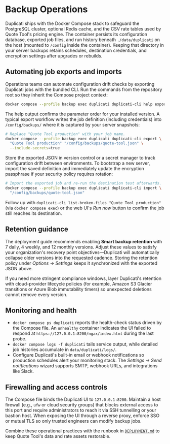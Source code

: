 # Backup Operations

Duplicati ships with the Docker Compose stack to safeguard the PostgreSQL
cluster, optional Redis cache, and the CSV rate tables used by Quote Tool's
pricing engine. The container persists its configuration database, exported job
files, and run history beneath `./data/duplicati` on the host (mounted to
`/config` inside the container). Keeping that directory in your server backups
retains schedules, destination credentials, and encryption settings after
upgrades or rebuilds.

## Automating job exports and imports

Operations teams can automate configuration drift checks by exporting Duplicati
jobs with the bundled CLI. Run the commands from the repository root so they
inherit the Compose project context:

```bash
docker compose --profile backup exec duplicati duplicati-cli help export
```

The help output confirms the parameter order for your installed version. A
typical export workflow writes the job definition (including credentials) into
`/config/backups/` where it is captured by your server snapshots:

```bash
# Replace "Quote Tool production" with your job name.
docker compose --profile backup exec duplicati duplicati-cli export \
  "Quote Tool production" "/config/backups/quote-tool.json" \
  --include-secrets=true
```

Store the exported JSON in version control or a secret manager to track
configuration drift between environments. To bootstrap a new server, import the
saved definition and immediately update the encryption passphrase if your
security policy requires rotation:

```bash
# Import the exported job and re-run the destination test afterwards.
docker compose --profile backup exec duplicati duplicati-cli import \
  "/config/backups/quote-tool.json"
```

Follow up with `duplicati-cli list-broken-files "Quote Tool production"` (via
`docker compose exec`) or the web UI's *Run now* button to confirm the job still
reaches its destination.

## Retention guidance

The deployment guide recommends enabling **Smart backup retention** with 7 daily,
4 weekly, and 12 monthly versions. Adjust these values to satisfy your
organization's recovery point objectives—Duplicati will automatically collapse
older versions into the requested cadence. Storing the retention policy under
*Options → Settings* keeps it synchronized with the exported JSON above.

If you need more stringent compliance windows, layer Duplicati's retention with
cloud-provider lifecycle policies (for example, Amazon S3 Glacier transitions or
Azure Blob immutability timers) so unexpected deletions cannot remove every
version.

## Monitoring and health

- `docker compose ps duplicati` reports the health-check status driven by the
  Compose file. An `unhealthy` container indicates the UI failed to respond at
  `https://127.0.0.1:8200/ngax/index.html` during the last probe.
- `docker compose logs -f duplicati` tails service output, while detailed job
  histories accumulate in `data/duplicati/logs/`.
- Configure Duplicati's built-in email or webhook notifications so production
  schedules alert your monitoring stack. The *Settings → Send notifications*
  wizard supports SMTP, webhook URLs, and integrations like Slack.

## Firewalling and access controls

The Compose file binds the Duplicati UI to `127.0.0.1:8200`. Maintain a host
firewall (e.g., `ufw` or cloud security groups) that blocks external access to
this port and require administrators to reach it via SSH tunnelling or your
bastion host. When exposing the UI through a reverse proxy, enforce SSO or
mutual TLS so only trusted engineers can modify backup jobs.

Combine these operational practices with the runbook in
[`DEPLOYMENT.md`](../DEPLOYMENT.md#backups) to keep Quote Tool's data and rate
assets restorable.

